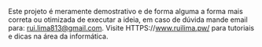 Este projeto é meramente demostrativo e de forma alguma a forma mais correta ou otimizada de executar a ideia, em caso de dúvida mande email para: rui.lima813@gmail.com. Visite HTTPS://www.ruilima.pw/ para tutoriais e dicas na área da informática.
